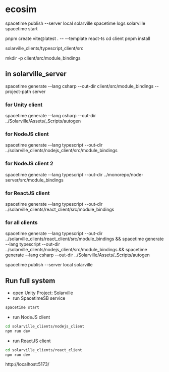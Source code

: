# ecosim
 

spacetime publish --server local solarville
spacetime logs solarville
spacetime start


pnpm create vite@latest . -- --template react-ts
cd client
pnpm install

solarville_clients/typescript_client/src

mkdir -p client/src/module_bindings

## in solarville_server

spacetime generate --lang csharp --out-dir client/src/module_bindings --project-path server

### for Unity client
spacetime generate --lang csharp --out-dir ../Solarville/Assets/_Scripts/autogen

### for NodeJS client
spacetime generate --lang typescript --out-dir ../solarville_clients/nodejs_client/src/module_bindings

### for NodeJS client 2
spacetime generate --lang typescript --out-dir ../monorepo/node-server/src/module_bindings

### for ReactJS client
spacetime generate --lang typescript --out-dir ../solarville_clients/react_client/src/module_bindings

### for all clients
spacetime generate --lang typescript --out-dir ../solarville_clients/react_client/src/module_bindings && spacetime generate --lang typescript --out-dir ../solarville_clients/nodejs_client/src/module_bindings && spacetime generate --lang csharp --out-dir ../Solarville/Assets/_Scripts/autogen

spacetime publish --server local solarville

## Run full system
- open Unity Project: Solarville
- run SpacetimeSB service
```bash
spacetime start
```
- run NodeJS client
```bash
cd solarville_clients/nodejs_client
npm run dev
```
- run ReactJS client
```bash
cd solarville_clients/react_client
npm run dev
```
http://localhost:5173/
